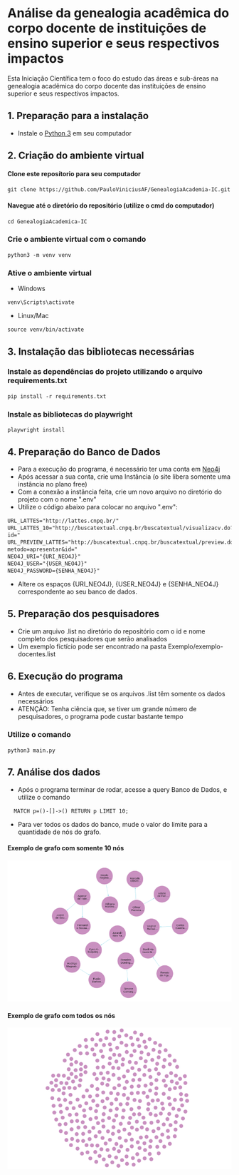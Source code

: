 # Análise da genealogia acadêmica do corpo docente de instituições de ensino superior e seus respectivos impactos
Esta Iniciação Científica tem o foco do estudo das áreas e sub-áreas na genealogia acadêmica do corpo docente das instituições de ensino superior e seus respectivos impactos.
## 1. Preparação para a instalação
* Instale o [Python 3](https://www.python.org/downloads/) em seu computador
## 2. Criação do ambiente virtual
#### Clone este reposítorio para seu computador 
```
git clone https://github.com/PauloViniciusAF/GenealogiaAcademia-IC.git
```
#### Navegue até o diretório do repositório (utilize o cmd do computador)
```
cd GenealogiaAcademica-IC
```
### Crie o ambiente virtual com o comando 
```
python3 -m venv venv
```
### Ative o ambiente virtual 
* Windows
```
venv\Scripts\activate
```
* Linux/Mac
```
source venv/bin/activate
```
## 3. Instalação das bibliotecas necessárias
### Instale as dependências do projeto utilizando o arquivo requirements.txt
```
pip install -r requirements.txt
```
### Instale as bibliotecas do playwright
```
playwright install 
```
## 4. Preparação do Banco de Dados
* Para a execução do programa, é necessário ter uma conta em [Neo4j](https://neo4j.com/)
* Após acessar a sua conta, crie uma Instância (o site libera somente uma instância no plano free)
* Com a conexão a instância feita, crie um novo arquivo no diretório do projeto com o nome ".env"
* Utilize o código abaixo para colocar no arquivo ".env": 
```
URL_LATTES="http://lattes.cnpq.br/"
URL_LATTES_10="http://buscatextual.cnpq.br/buscatextual/visualizacv.do?id="
URL_PREVIEW_LATTES="http://buscatextual.cnpq.br/buscatextual/preview.do?metodo=apresentar&id="
NEO4J_URI="{URI_NEO4J}"
NEO4J_USER="{USER_NEO4J}"
NEO4J_PASSWORD={SENHA_NEO4J}"
```
* Altere os espaços {URI_NEO4J}, {USER_NEO4J} e {SENHA_NEO4J} correspondente ao seu banco de dados.

## 5. Preparação dos pesquisadores
* Crie um arquivo .list no diretório do repositório com o id e nome completo dos pesquisadores que serão analisados
* Um exemplo fictício pode ser encontrado na pasta Exemplo/exemplo-docentes.list
## 6. Execução do programa
* Antes de executar, verifique se os arquivos .list têm somente os dados necessários
* ATENÇÃO: Tenha ciência que, se tiver um grande número de pesquisadores, o programa pode custar bastante tempo
### Utilize o comando 
```
python3 main.py
```
## 7. Análise dos dados
* Após o programa terminar de rodar, acesse a query Banco de Dados, e utilize o comando
```
  MATCH p=()-[]->() RETURN p LIMIT 10;
```
* Para ver todos os dados do banco, mude o valor do limite para a quantidade de nós do grafo.
#### Exemplo de grafo com somente 10 nós
![image](Exemplo/grafo-10.png)
#### Exemplo de grafo com todos os nós 
![image](Exemplo/grafoNeo4j.png)
